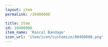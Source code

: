 ```yaml
---
layout: item
permalink: /10400008

title: Item
id: 10400008
item_name: 'Rascal Bandage'
icon_url: 'item/icon/customize/00400008.png'
---
```

